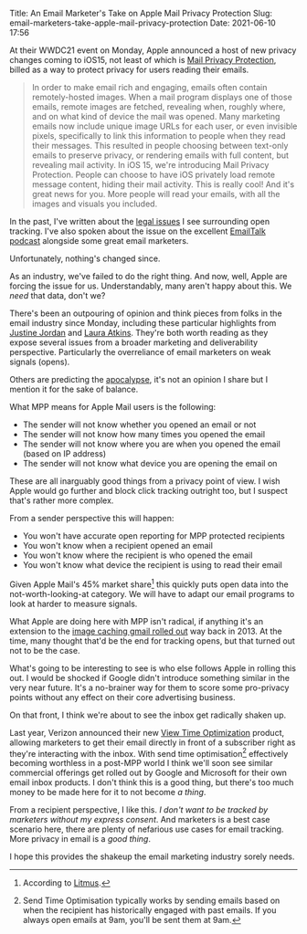 Title: An Email Marketer's Take on Apple Mail Privacy Protection
Slug: email-marketers-take-apple-mail-privacy-protection
Date: 2021-06-10 17:56

At their WWDC21 event on Monday, Apple announced a host of new privacy changes coming to iOS15, not least of which is [Mail Privacy Protection](https://developer.apple.com/videos/play/wwdc2021-10085/?time=708), billed as a way to protect privacy for users reading their emails.

> In order to make email rich and engaging, emails often contain remotely-hosted images. When a mail program displays one of those emails, remote images are fetched, revealing when, roughly where, and on what kind of device the mail was opened. Many marketing emails now include unique image URLs for each user, or even invisible pixels, specifically to link this information to people when they read their messages. This resulted in people choosing between text-only emails to preserve privacy, or rendering emails with full content, but revealing mail activity. In iOS 15, we're introducing Mail Privacy Protection. People can choose to have iOS privately load remote message content, hiding their mail activity. This is really cool! And it's great news for you. More people will read your emails, with all the images and visuals you included.

In the past, I've written about the [legal issues](https://www.jacquescorbytuech.com/writing/gdpr-email-tracking) I see surrounding open tracking. I've also spoken about the issue on the excellent [EmailTalk podcast](https://www.emailtalk.fm/episodes/06-privacy-round-table-w-dylan-smith-jacques-corby-tuech-jay-oram) alongside some great email marketers.

Unfortunately, nothing's changed since.

As an industry, we've failed to do the right thing. And now, well, Apple are forcing the issue for us. Understandably, many aren't happy about this. We *need* that data, don't we?

There's been an outpouring of opinion and think pieces from folks in the email industry since Monday, including these particular highlights from [Justine Jordan](https://docs.google.com/document/d/1sSaXryabL5zqQorDncmgC_o7wcEwvkkbDiXp2gd2EHk/edit) and [Laura Atkins](https://wordtothewise.com/2021/06/about-the-apple-thing/). They're both worth reading as they expose several issues from a broader marketing and deliverability perspective. Particularly the overreliance of email marketers on weak signals (opens).

Others are predicting the [apocalypse](https://www.theverge.com/2021/6/8/22525195/apple-mail-protection-privacy-pixel-tracking-newsletters-substack), it's not an opinion I share but I mention it for the sake of balance.


What MPP means for Apple Mail users is the following:

* The sender will not know whether you opened an email or not
* The sender will not know how many times you opened the email
* The sender will not know where you are when you opened the email (based on IP address)
* The sender will not know what device you are opening the email on

These are all inarguably good things from a privacy point of view. I wish Apple would go further and block click tracking outright too, but I suspect that's rather more complex.

From a sender perspective this will happen:

* You won't have accurate open reporting for MPP protected recipients
* You won't know when a recipient opened an email
* You won't know where the recipient is who opened the email
* You won't know what device the recipient is using to read their email

Given Apple Mail's 45% market share[^1] this quickly puts open data into the not-worth-looking-at category. We will have to adapt our email programs to look at harder to measure signals.

What Apple are doing here with MPP isn't radical, if anything it's an extension to the [image caching gmail rolled out](https://gmail.googleblog.com/2013/12/images-now-showing.html) way back in 2013. At the time, many thought that'd be the end for tracking opens, but that turned out not to be the case.

What's going to be interesting to see is who else follows Apple in rolling this out. I would be shocked if Google didn't introduce something similar in the very near future. It's a no-brainer way for them to score some pro-privacy points without any effect on their core advertising business.

On that front, I think we're about to see the inbox get radically shaken up.

Last year, Verizon announced their new [View Time Optimization](https://blog.postmaster.verizonmedia.com/post/616023179026202624/increasing-relevance-performance-through-vto) product, allowing marketers to get their email directly in front of a subscriber right as they're interacting with the inbox. With send time optimisation[^2] effectively becoming worthless in a post-MPP world I think we'll soon see similar commercial offerings get rolled out by Google and Microsoft for their own email inbox products. I don't think this is a good thing, but there's too much money to be made here for it to not become *a thing*.

From a recipient perspective, I like this. *I don't want to be tracked by marketers without my express consent*. And marketers is a best case scenario here, there are plenty of nefarious use cases for email tracking. More privacy in email is a *good thing*.

I hope this provides the shakeup the email marketing industry sorely needs.

[^1]: According to [Litmus](https://emailclientmarketshare.com/).
[^2]: Send Time Optimisation typically works by sending emails based on when the recipient has historically engaged with past emails. If you always open emails at 9am, you'll be sent them at 9am. 